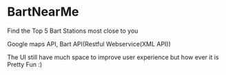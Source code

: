 # BartNearMe
Find the Top 5 Bart Stations most close to you

Google maps API, Bart API(Restful Webservice(XML API))

The UI still have much space to improve user experience but how ever it is Pretty Fun :)
